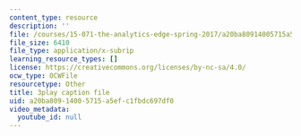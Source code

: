 ```yaml
---
content_type: resource
description: ''
file: /courses/15-071-the-analytics-edge-spring-2017/a20ba80914005715a5efc1fbdc697df0_xPneVSOZERk.vtt
file_size: 6410
file_type: application/x-subrip
learning_resource_types: []
license: https://creativecommons.org/licenses/by-nc-sa/4.0/
ocw_type: OCWFile
resourcetype: Other
title: 3play caption file
uid: a20ba809-1400-5715-a5ef-c1fbdc697df0
video_metadata:
  youtube_id: null
---
```

